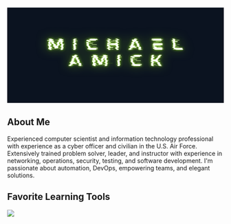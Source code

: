 <img src="./image/github_banner.png"
alt ="Banner icon of author's name, Michael Amick"
width="100%" height="222">

## About Me
Experienced computer scientist and information technology professional with experience as a cyber officer and civilian in the U.S. Air Force. Extensively trained problem solver, leader, and instructor with experience in networking, operations, security, testing, and software development. I'm passionate about automation, DevOps, empowering teams, and elegant solutions.


## Favorite Learning Tools
![]({https://image.sheilds.io/badge/-Exercism-009CAB?logo=exercism@logoColor=white&style=for-the-badge})

